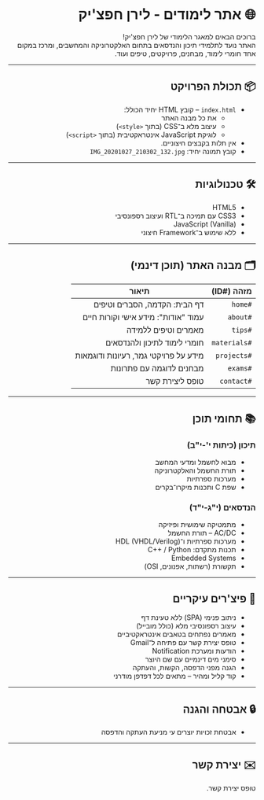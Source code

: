 <div dir="rtl" align="right">

# 🌐 אתר לימודים - לירן חפצ'יק

ברוכים הבאים למאגר הלימודי של לירן חפצ'יק!  
האתר נועד לתלמידי תיכון והנדסאים בתחום האלקטרוניקה והמחשבים, ומרכז במקום אחד חומרי לימוד, מבחנים, פרויקטים, טיפים ועוד.

---

## 📦 תכולת הפרויקט

- `index.html` – קובץ HTML יחיד הכולל:
  - את כל מבנה האתר
  - עיצוב מלא ב־CSS (בתוך `<style>`)
  - לוגיקת JavaScript אינטראקטיבית (בתוך `<script>`)
- אין תלות בקבצים חיצוניים.
- קובץ תמונה יחיד: `IMG_20201027_210302_132.jpg`

---

## 🛠 טכנולוגיות

- HTML5
- CSS3 עם תמיכה ב־RTL ועיצוב רספונסיבי
- JavaScript (Vanilla)
- ללא שימוש ב־Framework חיצוני

---

## 🗂 מבנה האתר (תוכן דינמי)

| מזהה (#ID)     | תיאור                                      |
|----------------|---------------------------------------------|
| `#home`        | דף הבית: הקדמה, הסברים וטיפים              |
| `#about`       | עמוד "אודות": מידע אישי וקורות חיים        |
| `#tips`        | מאמרים וטיפים ללמידה                       |
| `#materials`   | חומרי לימוד לתיכון ולהנדסאים               |
| `#projects`    | מידע על פרויקטי גמר, רעיונות ודוגמאות     |
| `#exams`       | מבחנים לדוגמה עם פתרונות                  |
| `#contact`     | טופס ליצירת קשר                            |

---

## 📚 תחומי תוכן

### תיכון (כיתות י'-י"ב)

- מבוא לחשמל ומדעי המחשב  
- תורת החשמל והאלקטרוניקה  
- מערכות ספרתיות  
- שפת C ותכנות מיקרו־בקרים

### הנדסאים (י"ג-י"ד)

- מתמטיקה שימושית ופיזיקה  
- AC/DC – תורת החשמל  
- מערכות ספרתיות ו־HDL (VHDL/Verilog)  
- תכנות מתקדם: C++ / Python  
- Embedded Systems  
- תקשורת (רשתות, אפנונים, OSI)

---

## 🎯 פיצ'רים עיקריים

- ניתוב פנימי (SPA) ללא טעינת דף  
- עיצוב רספונסיבי מלא (כולל מובייל)  
- מאמרים נפתחים בטאבים אינטראקטיביים  
- טופס יצירת קשר עם פתיחה ל־Gmail  
- הודעות ומערכת Notification  
- סימני מים דינמיים עם שם היוצר  
- הגנה מפני הדפסה, הקשות, והעתקה  
- קוד קליל ומהיר – מתאים לכל דפדפן מודרני

---

## 🔒 אבטחה והגנה

- אבטחת זכויות יוצרים עי מניעת העתקה והדפסה

---

## ✉️ יצירת קשר
טופס יצירת קשר.

